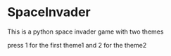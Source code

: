 # SpaceInvader
This is a python space invader game with two themes

press 1 for the first theme1 and 2 for the theme2
